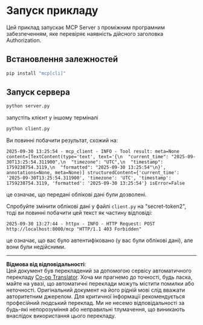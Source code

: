 <!--
CO_OP_TRANSLATOR_METADATA:
{
  "original_hash": "3f68294760a11dd3fdd175bd7f904a92",
  "translation_date": "2025-10-07T01:32:58+00:00",
  "source_file": "03-GettingStarted/11-simple-auth/code/basic/python/README.md",
  "language_code": "uk"
}
-->
# Запуск прикладу

Цей приклад запускає MCP Server з проміжним програмним забезпеченням, яке перевіряє наявність дійсного заголовка Authorization.

## Встановлення залежностей

```bash
pip install "mcp[cli]" 
```

## Запуск сервера

```bash
python server.py
```

запустіть клієнт у іншому терміналі

```bash
python client.py
```

Ви повинні побачити результат, схожий на:

```text
2025-09-30 13:25:54 - mcp_client - INFO - Tool result: meta=None content=[TextContent(type='text', text='{\n  "current_time": "2025-09-30T13:25:54.311900",\n  "timezone": "UTC",\n  "timestamp": 1759238754.3119,\n  "formatted": "2025-09-30 13:25:54"\n}', annotations=None, meta=None)] structuredContent={'current_time': '2025-09-30T13:25:54.311900', 'timezone': 'UTC', 'timestamp': 1759238754.3119, 'formatted': '2025-09-30 13:25:54'} isError=False
```

це означає, що передані облікові дані були дозволені.

Спробуйте змінити облікові дані у файлі `client.py` на "secret-token2", тоді ви повинні побачити цей текст як частину відповіді:

```text
2025-09-30 13:27:44 - httpx - INFO - HTTP Request: POST http://localhost:8000/mcp "HTTP/1.1 403 Forbidden"
```

це означає, що вас було автентифіковано (у вас були облікові дані), але вони були недійсними.

---

**Відмова від відповідальності**:  
Цей документ був перекладений за допомогою сервісу автоматичного перекладу [Co-op Translator](https://github.com/Azure/co-op-translator). Хоча ми прагнемо до точності, будь ласка, майте на увазі, що автоматичні переклади можуть містити помилки або неточності. Оригінальний документ на його рідній мові слід вважати авторитетним джерелом. Для критичної інформації рекомендується професійний людський переклад. Ми не несемо відповідальності за будь-які непорозуміння або неправильні тлумачення, що виникають внаслідок використання цього перекладу.